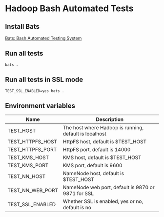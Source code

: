 # Hadoop Bash Automated Tests

## Install Bats

[Bats: Bash Automated Testing System](https://github.com/sstephenson/bats)

## Run all tests

    bats .

## Run all tests in SSL mode

    TEST_SSL_ENABLED=yes bats .

## Environment variables

Name                 | Description
---------------------|--------------------------------------------------------
TEST_HOST            | The host where Hadoop is running, default is localhost
TEST_HTTPFS_HOST     | HttpFS host, default is $TEST_HOST
TEST_HTTPFS_PORT     | HttpFS port, default is 14000
TEST_KMS_HOST        | KMS host, default is $TEST_HOST
TEST_KMS_PORT        | KMS port, default is 9600
TEST_NN_HOST         | NameNode host, default is $TEST_HOST
TEST_NN_WEB_PORT     | NameNode web port, default is 9870 or 9871 for SSL
TEST_SSL_ENABLED     | Whether SSL is enabled, yes or no, default is no
